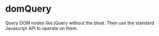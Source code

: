 domQuery
========

Query DOM nodes like jQuery without the bloat. Then use the standard Javascript API to operate on them. 
